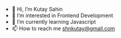 - 👋 Hi, I’m Kutay Sahin
- 👀 I’m interested in Frontend Development
- 🌱 I’m currently learning Javascript
- 📫 How to reach me shnkutay@gmail.com

<!---
shnkutay/shnkutay is a ✨ special ✨ repository because its `README.md` (this file) appears on your GitHub profile.
You can click the Preview link to take a look at your changes.
--->
